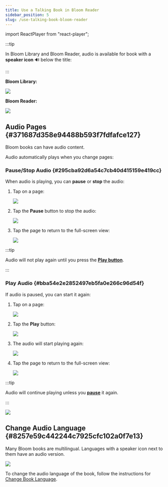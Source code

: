 ```yaml
---
title: Use a Talking Book in Bloom Reader
sidebar_position: 5
slug: /use-talking-book-bloom-reader
---
```


import ReactPlayer from "react-player";

:::tip

In Bloom Library and Bloom Reader, audio is available for book with a **speaker icon** 🔊 below the title:

:::




<div class='notion-row'>
<div class='notion-column' style={{width: 'calc((100% - (min(32px, 4vw) * 1)) * 0.5)'}}>


**Bloom Library:**



![](./use-talking-book-bloom-reader.27dd75c0-5275-4fb6-88a7-44e37f5b488a.png)


</div><div className='notion-spacer'></div>

<div class='notion-column' style={{width: 'calc((100% - (min(32px, 4vw) * 1)) * 0.5)'}}>


**Bloom Reader:**



![](./use-talking-book-bloom-reader.502bd468-6746-4902-b65f-d15aaf04de27.png)


</div><div className='notion-spacer'></div>
</div>


## Audio Pages {#371687d358e94488b593f7fdfafce127}


Bloom books can have audio content.


Audio automatically plays when you change pages:


<ReactPlayer controls url="https://prod-files-secure.s3.us-west-2.amazonaws.com/d9a2b712-cf69-4bd6-9d65-87a4ceeacca2/7aa1de07-c164-496b-a5ad-e65cb4ead7f9/Talking_Book_Demo_720p.mp4?X-Amz-Algorithm=AWS4-HMAC-SHA256&X-Amz-Content-Sha256=UNSIGNED-PAYLOAD&X-Amz-Credential=AKIAT73L2G45FSPPWI6X%2F20241210%2Fus-west-2%2Fs3%2Faws4_request&X-Amz-Date=20241210T231421Z&X-Amz-Expires=3600&X-Amz-Signature=e63a956b29a760b14fb4f59aa0045e85d20b62ad0d6012b9286d85a5561772e2&X-Amz-SignedHeaders=host&x-id=GetObject" />


### Pause/Stop Audio {#295cba92d6a54c7cb40d415159e419cc}


When audio is playing, you can **pause** or **stop** the audio:

1. Tap on a page:

	![](./use-talking-book-bloom-reader.e8b8ecaa-57a9-4226-a226-ad911863ed02.png)

2. Tap the **Pause** button to stop the audio:

	![](./use-talking-book-bloom-reader.12481353-130b-4993-8f2d-c9f87fb0f84e.jpg)

3. Tap the page to return to the full-screen view:

	![](./use-talking-book-bloom-reader.b34bfa9a-605c-48c2-b6c8-a6ae8a70e21c.png)


:::tip

Audio will not play again until you press the [**Play button**](/use-talking-book-bloom-reader#bba54e2e2852497eb5fa0e266c96d54f).

:::




### Play Audio {#bba54e2e2852497eb5fa0e266c96d54f}


If audio is paused, you can start it again:

1. Tap on a page:

	![](./use-talking-book-bloom-reader.7fcdd8fc-1509-49e4-b3c3-c330db04e748.png)

2. Tap the **Play** button:

	![](./use-talking-book-bloom-reader.b2bda1a9-2405-479e-94dc-1ecc11c1e7dd.png)

3. The audio will start playing again:

	![](./use-talking-book-bloom-reader.eb659076-807d-4ae1-be22-3f1bf3e59bee.png)

4. Tap the page to return to the full-screen view:

	![](./use-talking-book-bloom-reader.ccca9710-b61d-4933-a397-d9ade780349c.png)


:::tip

Audio will continue playing unless you [**pause**](/use-talking-book-bloom-reader#295cba92d6a54c7cb40d415159e419cc) it again.

:::




![](./use-talking-book-bloom-reader.3a1b49e1-9a19-43ef-8c9b-49f58df6e8ec.png)


## Change Audio Language {#8257e59c442244c7925cfc102a0f7e13}


Many Bloom books are multilingual. Languages with a speaker icon next to them have an audio version.


![](./use-talking-book-bloom-reader.ca748465-49b2-4740-8701-e35cc6fa1ebe.png)


To change the audio language of the book, follow the instructions for [Change Book Language](/read-book-bloom-reader#7a826cbbfc2a4ac19a84c5327fcaad8a).

